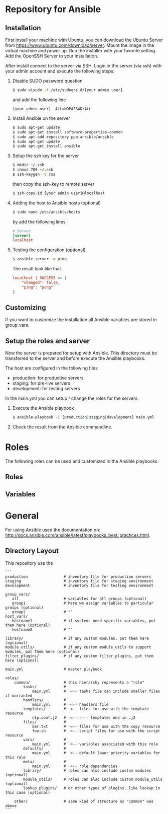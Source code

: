 # Repository for Ansible

## Installation
First install your machine with Ubuntu, you can download the Ubuntu Server from https://www.ubuntu.com/download/server. 
Mount the image in the virtual machine and power up. Run the installer with your favorite setting. Add the OpenSSH Server
to your installation. 

After install connect to the server via SSH.
Login in the server (via ssh) with your admin account and execute the following steps: 

1. Disable SUDO password question

    ```bash
    $ sudo visudo -f /etc/sudoers.d/[your admin user]
    ```
    and add the following line
    ``` 
    [your admin user]  ALL=NOPASSWD:ALL
    ```

1. Install Ansible on the server
    
    ```bash
    $ sudo apt-get update
    $ sudo apt-get install software-properties-common
    $ sudo apt-add-repository ppa:ansible/ansible
    $ sudo apt-get update
    $ sudo apt-get install ansible
    ```

1. Setup the ssh key for the server
    
    ```bash
    $ mkdir ~/.ssh
    $ chmod 700 ~/.ssh
    $ ssh-keygen -t rsa
	```
    
    then copy the ssh-key to remote server
    ```bash
    $ ssh-copy-id [your admin user]@localhost
    ```

1. Adding the host to Ansible hosts (optional)
    ```bash
    $ sudo nano /etc/ansible/hosts
    ```
    by add the following lines
    ```ini
    # Server
    [server]
    localhost
    ```

1. Testing the configuration (optional)
    ```bash
    $ ansible server -m ping
    ```
    The result look like that
    ```ini
    localhost | SUCCESS => {
        "changed": false,
        "ping": "pong"
    }
    ```

## Customizing

If you want to customize the installation all Ansible variables are stored in
group_vars.

## Setup the roles and server

Now the server is prepared for setup with Ansible. This directory must be transferred
to the server and before execute the Ansible playbooks.

The host are configured in the following files 
 - production: for productive servers
 - staging: for pre-live servers
 - development: for testing servers
 
In the main.yml you can setup / change the roles for the servers.

1. Execute the Ansible playbook
    ```bash
    $ ansible-playbook -i [production|staging|development] main.yml
    ```

1. Check the result from the Ansible commandline.

# Roles

The following roles can be used and customized in the Ansible playbooks.

## Roles

## Variables


# General

For using Ansible used the documentation on: http://docs.ansible.com/ansible/latest/playbooks_best_practices.html.

## Directory Layout

This repository use the 

    ```
	production                # inventory file for production servers
	staging                   # inventory file for staging environment
	development				  # inventory file for testing environment

	group_vars/
	   all                    # variables for all groups (optional)
	   group1                 # here we assign variables to particular groups (optional)
	   group2                 # ""
	host_vars/
	   hostname1              # if systems need specific variables, put them here (optional)
	   hostname2              # ""

	library/                  # if any custom modules, put them here (optional)
	module_utils/             # if any custom module_utils to support modules, put them here (optional)
	filter_plugins/           # if any custom filter plugins, put them here (optional)

	main.yml                  # master playbook

	roles/
	    common/               # this hierarchy represents a "role"
	        tasks/            # 
	            main.yml      #  <-- tasks file can include smaller files if warranted
	        handlers/         #
	            main.yml      #  <-- handlers file
	        templates/        #  <-- files for use with the template resource
	            ntp.conf.j2   #  <------- templates end in .j2
	        files/            #
	            bar.txt       #  <-- files for use with the copy resource
	            foo.sh        #  <-- script files for use with the script resource
	        vars/             #
	            main.yml      #  <-- variables associated with this role
	        defaults/         #
	            main.yml      #  <-- default lower priority variables for this role
	        meta/             #
	            main.yml      #  <-- role dependencies
	        library/          # roles can also include custom modules (optional)
	        module_utils/     # roles can also include custom module_utils (optional)
	        lookup_plugins/   # or other types of plugins, like lookup in this case (optional)

	    other/                # same kind of structure as "common" was above
	```